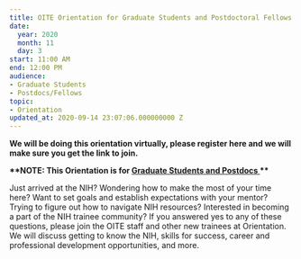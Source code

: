```yaml
---
title: OITE Orientation for Graduate Students and Postdoctoral Fellows
date:
  year: 2020
  month: 11
  day: 3
start: 11:00 AM
end: 12:00 PM
audience:
- Graduate Students
- Postdocs/Fellows
topic:
- Orientation
updated_at: 2020-09-14 23:07:06.000000000 Z
---
```

**We will be doing this orientation virtually, please register here and
we will make sure you get the link to join.**

**\*\*NOTE: This Orientation is for <span style="text-decoration:
underline;">Graduate Students and Postdocs </span>\*\***

Just arrived at the NIH? Wondering how to make the most of your time
here? Want to set goals and establish expectations with your mentor?
Trying to figure out how to navigate NIH resources? Interested in
becoming a part of the NIH trainee community? If you answered yes to any
of these questions, please join the OITE staff and other new trainees at
Orientation. We will discuss getting to know the NIH, skills for
success, career and professional development opportunities, and more.
